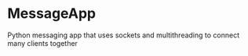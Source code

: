 # MessageApp
Python messaging app that uses sockets and multithreading to connect many clients together
